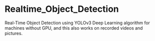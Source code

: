 # Realtime_Object_Detection
Real-Time Object Detection using YOLOv3 Deep Learning algorithm for machines without GPU, and this also works on recorded videos and pictures. 

